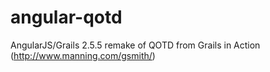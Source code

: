angular-qotd
============

AngularJS/Grails 2.5.5 remake of QOTD from Grails in Action (http://www.manning.com/gsmith/)